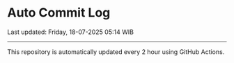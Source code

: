 # Auto Commit Log

Last updated: Friday, 18-07-2025 05:14 WIB

---

This repository is automatically updated every 2 hour using GitHub Actions.
